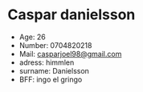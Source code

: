 # Caspar danielsson

- Age: 26
- Number: 0704820218
- Mail: casparjoel98@gmail.com
- adress: himmlen
- surname: Danielsson
- BFF: ingo el gringo
